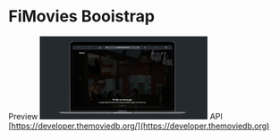 # FiMovies Booistrap
Preview 
<img src="./public/preview.png" alt="preview" style="max-width: 300px; height: auto;" />
API [https://developer.themoviedb.org/](https://developer.themoviedb.org)